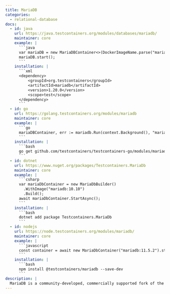 ```yaml
---
title: MariaDB
categories:
  - relational-database
docs:
  - id: java
    url: https://java.testcontainers.org/modules/databases/mariadb/
    maintainer: core
    example: |
      ```java
      var mariaDB = new MariaDBContainer<>(DockerImageName.parse("mariadb:10.5.5"));
      mariaDB.start();
      ```
    installation: |
      ```xml
      <dependency>
          <groupId>org.testcontainers</groupId>
          <artifactId>mariadb</artifactId>
          <version>1.20.0</version>
          <scope>test</scope>
      </dependency>
      ```
  - id: go
    url: https://golang.testcontainers.org/modules/mariadb
    maintainer: core
    example: |
      ```go
      mariaDBContainer, err := mariadb.Run(context.Background(), "mariadb:11.0.3")
      ```
    installation: |
      ```bash
      go get github.com/testcontainers/testcontainers-go/modules/mariadb
      ```
  - id: dotnet
    url: https://www.nuget.org/packages/Testcontainers.MariaDb
    maintainer: core
    example: |
      ```csharp
      var mariaDbContainer = new MariaDbBuilder()
        .WithImage("mariadb:10.10")
        .Build();
      await mariaDbContainer.StartAsync();
      ```
    installation: |
      ```bash
      dotnet add package Testcontainers.MariaDb
      ```
  - id: nodejs
    url: https://node.testcontainers.org/modules/mariadb/
    maintainer: core
    example: |
      ```javascript
      const container = await new MariaDbContainer("mariadb:11.5.2").start();
      ```
    installation: |
      ```bash
      npm install @testcontainers/mariadb --save-dev
      ```
description: |
  MariaDB is a community-developed, commercially supported fork of the MySQL relational database management system.
---
```


